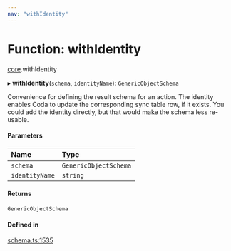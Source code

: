 ```yaml
---
nav: "withIdentity"
---
```

# Function: withIdentity

[core](../modules/core.md).withIdentity

▸ **withIdentity**(`schema`, `identityName`): `GenericObjectSchema`

Convenience for defining the result schema for an action. The identity enables Coda to
update the corresponding sync table row, if it exists.
You could add the identity directly, but that would make the schema less re-usable.

#### Parameters

| Name | Type |
| :------ | :------ |
| `schema` | `GenericObjectSchema` |
| `identityName` | `string` |

#### Returns

`GenericObjectSchema`

#### Defined in

[schema.ts:1535](https://github.com/coda/packs-sdk/blob/main/schema.ts#L1535)
